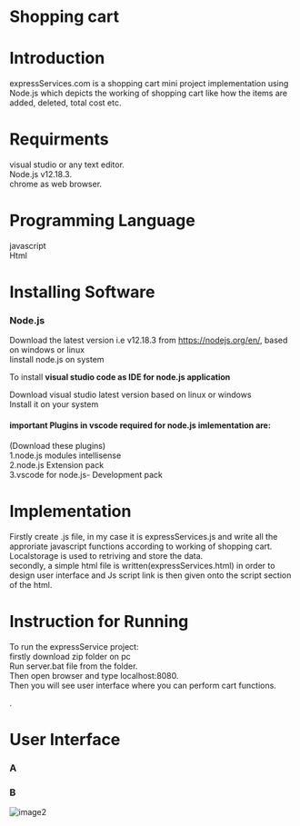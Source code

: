 # Shopping cart
# Introduction
 expressServices.com is a shopping cart mini project implementation using Node.js which depicts the working of shopping cart like how the items are added, deleted, total cost etc.

# Requirments
visual studio or any text editor. <br>
Node.js v12.18.3.<br>
chrome as web browser.

# Programming Language
javascript <br>
Html

# Installing Software 
### Node.js<br>

Download the latest version i.e v12.18.3 from https://nodejs.org/en/, based on windows or linux <br>
Iinstall node.js on system<br>

To install <b>visual studio code as IDE for node.js application</b><br>

Download visual studio latest version based on linux or windows<br>
Install it on your system<br>
#### important Plugins in vscode required for node.js  imlementation are:<br>
(Download these plugins)<br>
1.node.js modules intellisense<br>
2.node.js Extension pack<br>
3.vscode for node.js- Development pack<br>


# Implementation
 Firstly create .js file, in my case it is expressServices.js and write all the approriate javascript functions according to working of shopping cart.<br>
 Localstorage is used to  retriving and store the data.<br>
 secondly, a simple  html file is written(expressServices.html) in order to design user interface and Js script  link is then given onto the script section of the html.<br>
 
 # Instruction for Running
 To run the expressService project:<br>
 firstly download zip folder on pc<br>
 Run server.bat file from the folder.<br>
 Then open browser and type localhost:8080.<br>
 Then you will see user interface  where you can perform cart functions.<br>

.
# User Interface

### A




### B
![image2](https://user-images.githubusercontent.com/70015401/91631731-6c389f00-e9f9-11ea-8610-d6acc0082a3b.png)



















